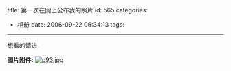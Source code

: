 title: 第一次在网上公布我的照片
id: 565
categories:
  - 相册
date: 2006-09-22 06:34:13
tags:
---

想看的请进.

**图片附件:**
[![p93.jpg](//blog.foolbird.net/wp-content/uploads/2007/01/29_p93.jpg)](http://www.foolbird.net/565.html/p93.jpg "p93.jpg")